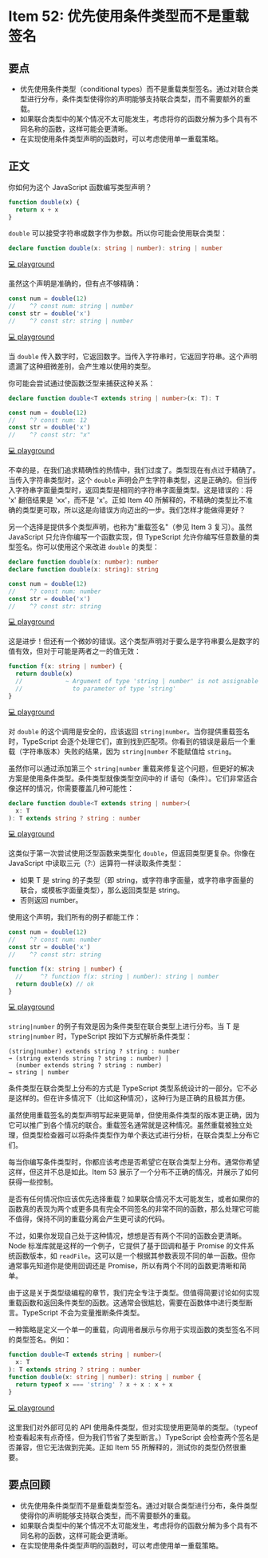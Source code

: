 # Item 52: 优先使用条件类型而不是重载签名

## 要点

- 优先使用条件类型（conditional types）而不是重载类型签名。通过对联合类型进行分布，条件类型使得你的声明能够支持联合类型，而不需要额外的重载。
- 如果联合类型中的某个情况不太可能发生，考虑将你的函数分解为多个具有不同名称的函数，这样可能会更清晰。
- 在实现使用条件类型声明的函数时，可以考虑使用单一重载策略。

## 正文

你如何为这个 JavaScript 函数编写类型声明？

```ts
function double(x) {
  return x + x
}
```

`double` 可以接受字符串或数字作为参数。所以你可能会使用联合类型：

```ts
declare function double(x: string | number): string | number
```

[💻 playground](https://www.typescriptlang.org/play/?ts=5.4.5#code/CYUwxgNghgTiAEAzArgOzAFwJYHtX2B2QCMIQAKADwC54BnDGLVAc3gB95VkBbYkGAEpaDJqw5de-GAG4AUEA)

虽然这个声明是准确的，但有点不够精确：

```ts
const num = double(12)
//    ^? const num: string | number
const str = double('x')
//    ^? const str: string | number
```

[💻 playground](https://www.typescriptlang.org/play/?ts=5.4.5#code/CYUwxgNghgTiAEAzArgOzAFwJYHtX2B2QCMIQAKADwC54BnDGLVAc3gB95VkBbYkGAEpaDJqw5de-GAG4AUGDwNJPeAF4CRUhQCMAJkHyA9Efhn4APQD88RamXceIxszadH0hUoz1G6zSRk5ADklMGGcibmljZ2yqLOYm4qnkA)

当 `double` 传入数字时，它返回数字。当传入字符串时，它返回字符串。这个声明遗漏了这种细微差别，会产生难以使用的类型。

你可能会尝试通过使函数泛型来捕获这种关系：

```ts
declare function double<T extends string | number>(x: T): T

const num = double(12)
//    ^? const num: 12
const str = double('x')
//    ^? const str: "x"
```

[💻 playground](https://www.typescriptlang.org/play/?ts=5.4.5#code/CYUwxgNghgTiAEAzArgOzAFwJYHtX2B2QCMIQAeAFXhAA8MRVgBneZjGLVAc3gB94qZAFtiIGAD4AFLQBc8SgEp5lANwAodWDztBI+AF4CRUiCkBGAEyKNAelvxH8AHoB+eNtS6hw+Va06GGwchsYkZFIA5LSRNur2Ti7unrrsMPIARLQZ6kA)

不幸的是，在我们追求精确性的热情中，我们过度了。类型现在有点过于精确了。当传入字符串类型时，这个 `double` 声明会产生字符串类型，这是正确的。但当传入字符串字面量类型时，返回类型是相同的字符串字面量类型。这是错误的：将 'x' 翻倍结果是 'xx'，而不是 'x'。正如 Item 40 所解释的，不精确的类型比不准确的类型更可取，所以这是向错误方向迈出的一步。我们怎样才能做得更好？

另一个选择是提供多个类型声明，也称为"重载签名"（参见 Item 3 复习）。虽然 JavaScript 只允许你编写一个函数实现，但 TypeScript 允许你编写任意数量的类型签名。你可以使用这个来改进 `double` 的类型：

```ts
declare function double(x: number): number
declare function double(x: string): string

const num = double(12)
//    ^? const num: number
const str = double('x')
//    ^? const str: string
```

[💻 playground](https://www.typescriptlang.org/play/?ts=5.4.5#code/CYUwxgNghgTiAEAzArgOzAFwJYHtX2B2QCMIQAKADwC55VkBbYkGASlvqZYG4AoUSLAQp02PASKkKNeAGcMMLKgDm7OQqXK+vMHnl1G8ALwSSZcgEYATKz4B6O-CfwAegH54u1Ps4dGzGB09DHUYY1MpcgBySijbXgdnVw8vfXkYWnTNXiA)

这是进步！但还有一个微妙的错误。这个类型声明对于要么是字符串要么是数字的值有效，但对于可能是两者之一的值无效：

```ts
function f(x: string | number) {
  return double(x)
  //            ~ Argument of type 'string | number' is not assignable
  //              to parameter of type 'string'
}
```

[💻 playground](https://www.typescriptlang.org/play/?ts=5.4.5#code/CYUwxgNghgTiAEAzArgOzAFwJYHtX2B2QCMIQAKADwC55VkBbYkGASlvqZYG4AoUSLAQp02PASKkKNeAGcMMLKgDm7OQqXK+vMHnl1G8ALwSSZcgEYATKz4B6O-CfwAegH54u1Ps4dGzGB09DHUYY1MpcgBySijbXgdnVw8vfXkYWnTNXhFMXHxEKkyNFXgAHwMuNngAb14nOAxkGHxCM2l4p0SknqcAP3gAQRhlRhBUEJxEeAwATwAHBCis0orOAKj4LFk6HBCoWVksZVQoKXr4bt7ejBx4edgoBhAMFngpmYWlleUo3gBfXhAA)

对 `double` 的这个调用是安全的，应该返回 `string|number`。当你提供重载签名时，TypeScript 会逐个处理它们，直到找到匹配项。你看到的错误是最后一个重载（字符串版本）失败的结果，因为 `string|number` 不能赋值给 `string`。

虽然你可以通过添加第三个 `string|number` 重载来修复这个问题，但更好的解决方案是使用条件类型。条件类型就像类型空间中的 if 语句（条件）。它们非常适合像这样的情况，你需要覆盖几种可能性：

```ts
declare function double<T extends string | number>(
  x: T
): T extends string ? string : number
```

[💻 playground](https://www.typescriptlang.org/play/?ts=5.4.5#code/CYUwxgNghgTiAEAzArgOzAFwJYHtX2B2QCMIQAeAFXhAA8MRVgBneZjGLVAc3gB94qZAFtiIGAD4AFACh48WgC54lGQEpl1Ogyat2nHvAD8bDl17Kho8QG4ZYPO0Ej4AXgJFSIKQEYATGp2APRB8vIAeiYOqE5WliJiMPaOGKYwbh4kZFIA5LQ5gTIhYfCR8NFO+sr65jIyKOjYeEhSSmnm-M7WMGrwAN5y8MUlZQ2YuPiIrdVmhgJWiRrtc12Jg3AYyDD4hFnetIHyxTgA1jIAvjJAA)

这类似于第一次尝试使用泛型函数来类型化 `double`，但返回类型更复杂。你像在 JavaScript 中读取三元（?:）运算符一样读取条件类型：

- 如果 T 是 string 的子类型（即 string，或字符串字面量，或字符串字面量的联合，或模板字面量类型），那么返回类型是 string。
- 否则返回 number。

使用这个声明，我们所有的例子都能工作：

```ts
const num = double(12)
//    ^? const num: number
const str = double('x')
//    ^? const str: string

function f(x: string | number) {
  //     ^? function f(x: string | number): string | number
  return double(x) // ok
}
```

[💻 playground](https://www.typescriptlang.org/play/?ts=5.4.5#code/CYUwxgNghgTiAEAzArgOzAFwJYHtX2B2QCMIQAeAFXhAA8MRVgBneZjGLVAc3gB94qZAFtiIGAD4AFACh48WgC54lGQEpl1Ogyat2nHvAD8bDl17Kho8QG4ZYPO0Ej4AXgJFSIKQEYATGp2APRB8vIAeiYOqE5WliJiMPaOGKYwbh4kZFIA5LQ5gTIhYfCR8NFO+sr65jIyKOjYeEhSSmnm-M7WMGrwAN5y8MUlZQ2YuPiIrdVmhgJWiRrtc12Jg3AYyDD4hFnetIHyxTgA1jIAvjJAA)

`string|number` 的例子有效是因为条件类型在联合类型上进行分布。当 T 是 `string|number` 时，TypeScript 按如下方式解析条件类型：

```
(string|number) extends string ? string : number
→ (string extends string ? string : number) |
  (number extends string ? string : number)
→ string | number
```

条件类型在联合类型上分布的方式是 TypeScript 类型系统设计的一部分。它不必是这样的。但在许多情况下（比如这种情况），这种行为是正确的且极其方便。

虽然使用重载签名的类型声明写起来更简单，但使用条件类型的版本更正确，因为它可以推广到各个情况的联合。重载签名通常就是这种情况。虽然重载被独立处理，但类型检查器可以将条件类型作为单个表达式进行分析，在联合类型上分布它们。

每当你编写条件类型时，你都应该考虑是否希望它在联合类型上分布。通常你希望这样，但这并不总是如此。Item 53 展示了一个分布不正确的情况，并展示了如何获得一些控制。

是否有任何情况你应该优先选择重载？如果联合情况不太可能发生，或者如果你的函数真的表现为两个或更多具有完全不同签名的非常不同的函数，那么处理它可能不值得，保持不同的重载分离会产生更可读的代码。

不过，如果你发现自己处于这种情况，想想是否有两个不同的函数会更清晰。Node 标准库就是这样的一个例子，它提供了基于回调和基于 Promise 的文件系统函数版本，如 `readFile`。这可以是一个根据其参数表现不同的单一函数。但你通常事先知道你是使用回调还是 Promise，所以有两个不同的函数更清晰和简单。

由于这是关于类型级编程的章节，我们完全专注于类型。但值得简要讨论如何实现重载函数和返回条件类型的函数。这通常会很尴尬，需要在函数体中进行类型断言。TypeScript 不会为变量推断条件类型。

一种策略是定义一个单一的重载，向调用者展示与你用于实现函数的类型签名不同的类型签名。例如：

```ts
function double<T extends string | number>(
  x: T
): T extends string ? string : number
function double(x: string | number): string | number {
  return typeof x === 'string' ? x + x : x + x
}
```

[💻 playground](https://www.typescriptlang.org/play/?ts=5.4.5#code/GYVwdgxgLglg9mABAEziARgGwKYB4Aqi2AHlNmMgM6KVQBOMYA5ogD6JggC262dAfAAoAUIkTEAXInzCAlFMIkyFarQbNEAfhr1GLKZx58A3MNCRYCFGizZBknepbtDvOvMd62Hbm8QBvUUQ6bCgQOiQoAE8AB2w4YHFEAF5UxAByNT10rSSAaiSpYkQC4lMAX2EgA)

这里我们对外部可见的 API 使用条件类型，但对实现使用更简单的类型。（typeof 检查看起来有点奇怪，但为我们节省了类型断言。）TypeScript 会检查两个签名是否兼容，但它无法做到完美。正如 Item 55 所解释的，测试你的类型仍然很重要。

## 要点回顾

- 优先使用条件类型而不是重载类型签名。通过对联合类型进行分布，条件类型使得你的声明能够支持联合类型，而不需要额外的重载。
- 如果联合类型中的某个情况不太可能发生，考虑将你的函数分解为多个具有不同名称的函数，这样可能会更清晰。
- 在实现使用条件类型声明的函数时，可以考虑使用单一重载策略。
